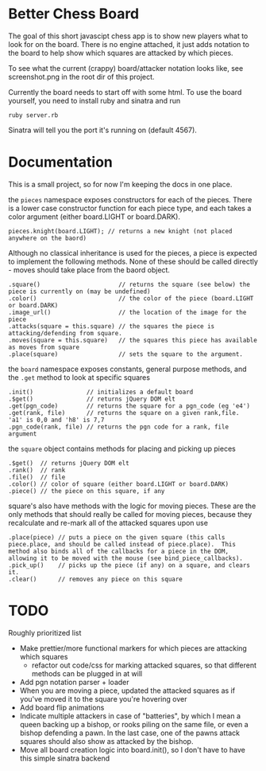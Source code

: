 # Better Chess Board

The goal of this short javascipt chess app is to show new players what to look for on the board.  There is no engine attached, it just adds notation to the board to help show which squares are attacked by which pieces.

To see what the current (crappy) board/attacker notation looks like, see screenshot.png in the root dir of this project.

Currently the board needs to start off with some html.  To use the board yourself, you need to install ruby and sinatra and run

    ruby server.rb

Sinatra will tell you the port it's running on (default 4567).

# Documentation

This is a small project, so for now I'm keeping the docs in one place.

the `pieces` namespace exposes constructors for each of the pieces.  There is a lower case constructor function for each piece type, and each takes a color argument (either board.LIGHT or board.DARK).

    pieces.knight(board.LIGHT); // returns a new knight (not placed anywhere on the baord)

Although no classical inheritance is used for the pieces, a piece is expected to implement the following methods.  None of these should be called directly - moves should take place from the baord object.

    .square()                      // returns the square (see below) the piece is currently on (may be undefined)
    .color()                       // the color of the piece (board.LIGHT or board.DARK)
    .image_url()                   // the location of the image for the piece
    .attacks(square = this.square) // the squares the piece is attacking/defending from square.  
    .moves(square = this.square)   // the squares this piece has available as moves from square
    .place(square)                 // sets the square to the argument.

the `board` namespace exposes constants, general purpose methods, and the `.get` method to look at specific squares

    .init()               // initializes a default board
    .$get()               // returns jQuery DOM elt
    .get(pgn_code)        // returns the square for a pgn_code (eg 'e4')
    .get(rank, file)      // returns the square on a given rank,file.  'a1' is 0,0 and 'h8' is 7,7
    .pgn_code(rank, file) // returns the pgn code for a rank, file argument

the `square` object contains methods for placing and picking up pieces

    .$get()  // returns jQuery DOM elt
    .rank()  // rank
    .file()  // file
    .color() // color of square (either board.LIGHT or board.DARK)
    .piece() // the piece on this square, if any

square's also have methods with the logic for moving pieces.  These are the only methods that should really be called for moving pieces, because they recalculate and re-mark all of the attacked squares upon use

    .place(piece) // puts a piece on the given square (this calls piece.place, and should be called instead of piece.place).  This method also binds all of the callbacks for a piece in the DOM, allowing it to be moved with the mouse (see bind_piece_callbacks).
    .pick_up()    // picks up the piece (if any) on a square, and clears it.
    .clear()      // removes any piece on this square

# TODO

Roughly prioritized list

* Make prettier/more functional markers for which pieces are attacking which squares
  * refactor out code/css for marking attacked squares, so that different methods can be plugged in at will
* Add pgn notation parser + loader
* When you are moving a piece, updated the attacked squares as if you've moved it to the square you're hovering over
* Add board flip animations
* Indicate multiple attackers in case of "batteries", by which I mean a queen backing up a bishop, or rooks piling on the same file, or even a bishop defending a pawn.  In the last case, one of the pawns attack squares should also show as attacked by the bishop.
* Move all board creation logic into board.init(), so I don't have to have this simple sinatra backend
